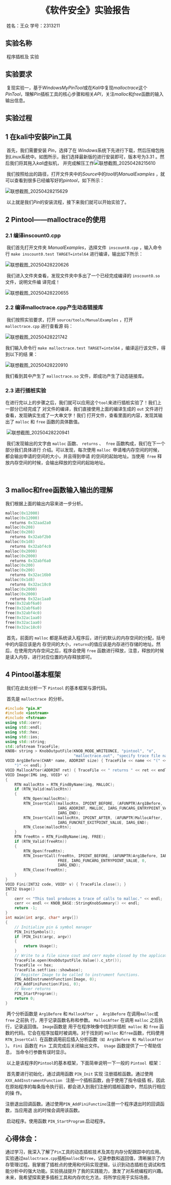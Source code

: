 # <center>《软件安全》实验报告

​						姓名：王众  学号：2313211

## 实验名称

​	程序插桩及 实验



## 实验要求

​	复现实验一，基于$WindowsMyPinTool$或在$Kali$中复现$malloctrace$这个$PinTool$，理解$Pin$插桩工具的核心步骤和相关$API$，关注$malloc$和$free$函数的输入输出信息。



## 实验过程

## 1 在kali中安装Pin工具

​	首先，我们需要安装 $Pin$，选择了在 $Windows$系统下先进行下载，然后压缩包拖到$Linux$系统中。如图所示，我们选择最新版的进行安装即可，版本号为$3.31$ 。然后我们将其拖入$kali$虚拟机， 并完成解压工作![联想截图_20250428215610](D:\Desktop\软件安全\实验\lab8\联想截图_20250428215610.png)

​	我们按照给出的路径，打开文件夹中的$Source$中的$tool$的$ManualExamples$ ，就可以查看到很多已经编写好的$pintool$，如下所示：

![联想截图_20250428215629](D:\Desktop\软件安全\实验\lab8\联想截图_20250428215629.png)

​	以上就是我们$Pin$的安装流程，接下来我们就可以开始实验了。



## 2 Pintool——malloctrace的使用

### 2.1 编译inscount0.cpp

​	我们首先打开文件夹 $ManualExamples$，选择文件` inscount0.cpp` ，输入命令行 `make inscount0.test TARGET=intel64` 进行编译，输出如下所示：

![联想截图_20250428220626](D:\Desktop\软件安全\实验\lab8\联想截图_20250428220626.png)

​	我们进入文件夹查看，发现文件夹中多出了一个已经完成编译的 `inscountO.so `文件，说明文件编 译完成！

![联想截图_20250428220655](D:\Desktop\软件安全\实验\lab8\联想截图_20250428220655.png)



### 2.2 编译malloctrace.cpp产生动态链接库

​	我们按照实验要求，打开 `source/tools/ManualExamples` ，打开` malloctrace.cpp` 进行查看源 码：

![联想截图_20250428221742](D:\Desktop\软件安全\实验\lab8\联想截图_20250428221742.png)

我们输入命令行 `make malloctrace.test TARGET=intel64` ，编译运行该文件，得到以下的结 果：

![联想截图_20250428220910](D:\Desktop\软件安全\实验\lab8\联想截图_20250428220910.png)

我们看到其中产生了 `malloctrace.so` 文件，即成功产生了动态链接库。



### 2.3 进行插桩实验

​	在进行完以上的步骤之后，我们就可以应用这个` tool `来进行插桩实验了！我们上一部分已经完成了 对文件的编译，我们直接使用上面的编译生成的 `out` 文件进行查看，发现确实生成了一大串文字！我们 打开文件，查看里面的内容，发现其输出了 `malloc` 和 `free` 函数的具体数值。

​	![联想截图_20250428220941](D:\Desktop\软件安全\实验\lab8\联想截图_20250428220941.png)

​	我们发现输出的文字由 `malloc` 函数、 `returns` 、` free` 函数构成，我们在下一个部分我们具体进行 介绍。可以发现，每次使用 `malloc `申请堆内存空间的时候，都会输出申请的空间的大小，并且得到申请 的空间的起始地址。当使用` free` 释放内存空间的时候，会输出释放的空间的起始地址。

​	

## 3 malloc和free函数输入输出的理解

我们根据上面的输出内容来进一步分析。

```c++
malloc(0x12000)
malloc(0x12000)
  returns 0x32aad2a0
malloc(0x208)
malloc(0x208)
  returns 0x32abf2b0
malloc(0x1d8)
  returns 0x32abf4c0
malloc(0x2000)
malloc(0x2000)
  returns 0x32abf6a0
malloc(0x200)
malloc(0x200)
  returns 0x32ac16b0
malloc(0x1d8)
  returns 0x32ac18c0
malloc(0x2000)
malloc(0x2000)
  returns 0x32ac1aa0
free(0x32abf6a0)
free(0x32abf6a0)
free(0x32abf4c0)
free(0x32ac1aa0)
free(0x32ac1aa0)
free(0x32ac18c0)
```

​	首先，前面的 `malloc` 都是系统读入程序后，进行的默认的内存空间的分配，括号中的内容应该是内 存空间的大小，` returns `的值应该是内存进行存储的地址。然后，在使用完内存空间之后，程序会使用 `free` 函数进行释放，注意，释放的时候是读入内存，进行对应位置的内存释放即可。



## 4 Pintool基本框架 

​	我们在此处分析一下 `Pintool` 的基本框架与源代码。

​	 首先是 `malloctrace `的分析。

```c++
#include "pin.H"
#include <iostream>
#include <fstream>
using std::cerr;
using std::endl;
using std::hex;
using std::ios;
using std::string;
std::ofstream TraceFile;
KNOB< string > KnobOutputFile(KNOB_MODE_WRITEONCE, "pintool", "o",
                              "malloctrace.out", "specify trace file name");
VOID Arg1Before(CHAR* name, ADDRINT size) { TraceFile << name << "(" << size <<
    ")" << endl; }
VOID MallocAfter(ADDRINT ret) { TraceFile << " returns " << ret << endl; }
VOID Image(IMG img, VOID* v)
{
    RTN mallocRtn = RTN_FindByName(img, MALLOC);
    if (RTN_Valid(mallocRtn))
    {
        RTN_Open(mallocRtn);
        RTN_InsertCall(mallocRtn, IPOINT_BEFORE, (AFUNPTR)Arg1Before,
                       IARG_ADDRINT, MALLOC, IARG_FUNCARG_ENTRYPOINT_VALUE, 0,
                       IARG_END);
        RTN_InsertCall(mallocRtn, IPOINT_AFTER, (AFUNPTR)MallocAfter,
                       IARG_FUNCRET_EXITPOINT_VALUE, IARG_END);
        RTN_Close(mallocRtn);
    }
    RTN freeRtn = RTN_FindByName(img, FREE);
    if (RTN_Valid(freeRtn))
    {
        RTN_Open(freeRtn);
        RTN_InsertCall(freeRtn, IPOINT_BEFORE, (AFUNPTR)Arg1Before, IARG_ADDRINT,
                       FREE, IARG_FUNCARG_ENTRYPOINT_VALUE, 0,
                       IARG_END);
        RTN_Close(freeRtn);
    }
}
VOID Fini(INT32 code, VOID* v) { TraceFile.close(); }
INT32 Usage()
{
    cerr << "This tool produces a trace of calls to malloc." << endl;
    cerr << endl << KNOB_BASE::StringKnobSummary() << endl;
    return -1;
}
int main(int argc, char* argv[])
{
    // Initialize pin & symbol manager
    PIN_InitSymbols();
    if (PIN_Init(argc, argv))
    {
        return Usage();
    }
    // Write to a file since cout and cerr maybe closed by the application
    TraceFile.open(KnobOutputFile.Value().c_str());
    TraceFile << hex;
    TraceFile.setf(ios::showbase);
    // Register Image to be called to instrument functions.
    IMG_AddInstrumentFunction(Image, 0);
    PIN_AddFiniFunction(Fini, 0);
    // Never returns
    PIN_StartProgram();
    return 0;
}
```

​	两个分析函数是 `Arg1Before` 和 `MallocAfter `。` Arg1Before` 在调用` malloc `或` free` 之前执 行，用于记录函数名称和参数。 `MallocAfter` 在调用 `malloc` 之后执行，记录返回值。 `Image`函数是 用于在程序映像中找到并插桩` malloc` 和 `free` 函数的代码。它会在程序加载时被调用。对于找到的 `malloc` 和` free `函数，代码使用 `RTN_InsertCall `在函数调用前后插入分析函数`（如 Arg1Before 和 MallocAfter `）。 `Fini `函数在 `Pin `工具完成后关闭输出文件。` Usage` 函数提供了一个帮助信息， 当命令行参数有误时显示。 

​	以上是该程序的` Pintool `的基本框架，下面简单说明一下一般的 `Pintool `框架： 

​	首先要进行初始化，通过调用函数 `PIN_Init` 实现 注册插桩函数。通过使用 `XXX_AddInstrumentFunction `	注册一个插桩函数，由于使用了指令级插 桩，因此在原始程序的每条指令执行前，都会进入到我们注册的插桩函数中，然后执行相应的操 作。

​	 注册退出回调函数。通过使用` PIN_AddFiniFunctino `注册一个程序退出时的回调函数，当应用退 出的时候会调用该函数。

​	 启动程序。使用函数 `PIN_StartProgram` 启动程序。



## 心得体会：

​	通过学习，我深入了解了`Pin`工具的动态插桩技术及其在内存分配跟踪中的应用。实验通过`malloctrace.cpp`插桩`malloc`和`free`，记录参数和返回值，清晰展示了内存管理过程。我掌握了插桩点的使用和代码实现逻辑，认识到动态插桩在调试和性能分析中的强大功能。实验挑战提升了我的实践能力，激发了对系统编程的兴趣。未来，我希望探索更多插桩工具和内存优化方法，将所学应用于实际场景。